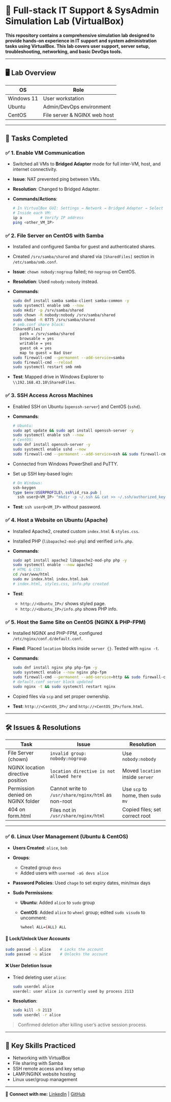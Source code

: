 # 🧪 Full-stack IT Support & SysAdmin Simulation Lab (VirtualBox)

**This repository contains a comprehensive simulation lab designed to provide hands-on experience in IT support and system administration tasks using VirtualBox. This lab covers user support, server setup, troubleshooting, networking, and basic DevOps tools.**

---

## 🖥️ Lab Overview

| OS         | Role                         |
| ---------- | ---------------------------- |
| Windows 11 | User workstation             |
| Ubuntu     | Admin/DevOps environment     |
| CentOS     | File server & NGINX web host |

---

## 🔧 Tasks Completed

### ✅ 1. Enable VM Communication

- Switched all VMs to **Bridged Adapter** mode for full inter-VM, host, and internet connectivity.
- **Issue**: NAT prevented ping between VMs.
- **Resolution**: Changed to Bridged Adapter.
- **Commands/Actions**:

  ```bash
  # In VirtualBox GUI: Settings → Network → Bridged Adapter → Select host interface
  # Inside each VM:
  ip a        # Verify IP address
  ping <other_VM_IP>
  ```

<!-- Screenshot: Bridged adapter settings and successful ping output -->

### ✅ 2. File Server on CentOS with Samba

- Installed and configured Samba for guest and authenticated shares.
- Created `/srv/samba/shared` and shared via `[SharedFiles]` section in `/etc/samba/smb.conf`.
- **Issue**: `chown nobody:nogroup` failed; no `nogroup` on CentOS.
- **Resolution**: Used `nobody:nobody` instead.
- **Commands**:

  ```bash
  sudo dnf install samba samba-client samba-common -y
  sudo systemctl enable smb --now
  sudo mkdir -p /srv/samba/shared
  sudo chown -R nobody:nobody /srv/samba/shared
  sudo chmod -R 0775 /srv/samba/shared
  # smb.conf share block:
  [SharedFiles]
     path = /srv/samba/shared
     browsable = yes
     writable = yes
     guest ok = yes
     map to guest = Bad User
  sudo firewall-cmd --permanent --add-service=samba
  sudo firewall-cmd --reload
  sudo systemctl restart smb nmb
  ```

- **Test**: Mapped drive in Windows Explorer to `\\192.168.43.10\SharedFiles`.

<!-- Screenshot: Windows mapped network drive dialog and folder contents -->

### ✅ 3. SSH Access Across Machines

- Enabled SSH on Ubuntu (`openssh-server`) and CentOS (`sshd`).
- **Commands**:

  ```bash
  # Ubuntu:
  sudo apt update && sudo apt install openssh-server -y
  sudo systemctl enable ssh --now
  # CentOS:
  sudo dnf install openssh-server -y
  sudo systemctl enable sshd --now
  sudo firewall-cmd --permanent --add-service=ssh && sudo firewall-cmd --reload
  ```

- Connected from Windows PowerShell and PuTTY.
- Set up SSH key-based login:

  ```powershell
  # On Windows:
  ssh-keygen
  type $env:USERPROFILE\.ssh\id_rsa.pub |
    ssh user@<VM_IP> "mkdir -p ~/.ssh && cat >> ~/.ssh/authorized_keys"
  ```

- **Test**: `ssh user@<VM_IP>` without password.

<!-- Screenshot: PowerShell SSH login and key-based login success -->

### ✅ 4. Host a Website on Ubuntu (Apache)

- Installed Apache2, created custom `index.html` & `styles.css`.
- Installed PHP (`libapache2-mod-php`) and verified `info.php`.
- **Commands**:

  ```bash
  sudo apt install apache2 libapache2-mod-php php -y
  sudo systemctl enable --now apache2
  # HTML & CSS:
  cd /var/www/html
  sudo mv index.html index.html.bak
  # index.html, styles.css, info.php created
  ```

- **Test**:

  - `http://<Ubuntu_IP>/` shows styled page.
  - `http://<Ubuntu_IP>/info.php` shows PHP info.

<!-- Screenshot: Styled page and PHP info page -->

### ✅ 5. Host the Same Site on CentOS (NGINX & PHP-FPM)

- Installed NGINX and PHP-FPM, configured `/etc/nginx/conf.d/default.conf`.
- **Fixed**: Placed `location` blocks inside `server {}`. Tested with `nginx -t`.
- **Commands**:

  ```bash
  sudo dnf install nginx php php-fpm -y
  sudo systemctl enable --now nginx php-fpm
  sudo firewall-cmd --permanent --add-service=http && sudo firewall-cmd --reload
  # default.conf server block updated
  sudo nginx -t && sudo systemctl restart nginx
  ```

- Copied files via `scp` and set proper ownership.
- **Test**: `http://<CentOS_IP>/` and `http://<CentOS_IP>/form.html`.

<!-- Screenshot: NGINX served styled page and form.html response -->

---

## 🛠️ Issues & Resolutions

| Task                              | Issue                                               | Resolution                        |
| --------------------------------- | --------------------------------------------------- | --------------------------------- |
| File Server (chown)               | `invalid group: nobody:nogroup`                     | Use `nobody:nobody`               |
| NGINX location directive position | `location directive is not allowed here`            | Moved `location` inside `server`  |
| Permission denied on NGINX folder | Cannot write to `/usr/share/nginx/html` as non-root | Use `scp` to home, then `sudo mv` |
| 404 on form.html                  | Files not in `/usr/share/nginx/html`                | Copied files; set correct root    |

---

### ✅ 6. Linux User Management (Ubuntu & CentOS)

- **Users Created**: `alice`, `bob`
- **Groups**:

  - Created group `devs`
  - Added users with `usermod -aG devs alice`

- **Password Policies**: Used `chage` to set expiry dates, min/max days
- **Sudo Permissions**:

  - **Ubuntu**: Added `alice` to `sudo` group
  - **CentOS**: Added `alice` to `wheel` group; edited `sudo visudo` to uncomment:

    ```bash
    %wheel ALL=(ALL) ALL
    ```

#### 🔐 Lock/Unlock User Accounts

```bash
sudo passwd -l alice    # Locks the account
sudo passwd -u alice    # Unlocks the account
```

#### ❌ User Deletion Issue

- Tried deleting user `alice`:

  ```bash
  sudo userdel alice
  userdel: user alice is currently used by process 2113
  ```

- **Resolution**:

  ```bash
  sudo kill -9 2113
  sudo userdel -r alice
  ```

> Confirmed deletion after killing user’s active session process.

<!-- Screenshot: `useradd`, `passwd`, `usermod`, locked shell output -->

---

## 🧠 Key Skills Practiced

- Networking with VirtualBox
- File sharing with Samba
- SSH remote access and key setup
- LAMP/NGINX website hosting
- Linux user/group management

---

🔗 **Connect with me:** [LinkedIn](#) | [GitHub](#)
